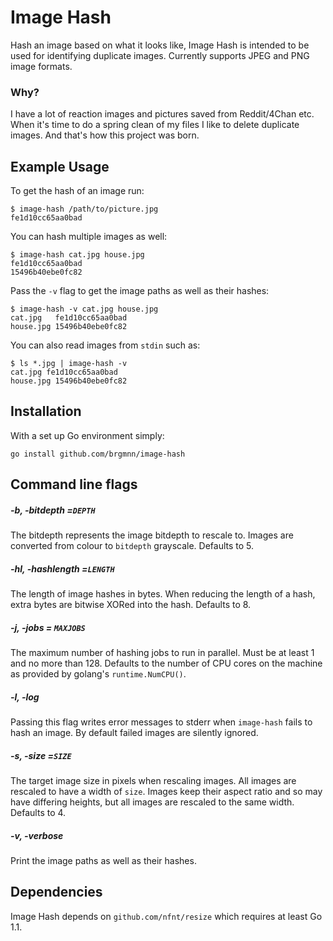 # Image Hash #

Hash an image based on what it looks like, Image Hash is intended to be used
for identifying duplicate images. Currently supports JPEG and PNG image
formats.


### Why? ###

I have a lot of reaction images and pictures saved from Reddit/4Chan etc.
When it's time to do a spring clean of my files I like to delete duplicate
images. And that's how this project was born.


## Example Usage ##

To get the hash of an image run:

    $ image-hash /path/to/picture.jpg
    fe1d10cc65aa0bad

You can hash multiple images as well:

    $ image-hash cat.jpg house.jpg
    fe1d10cc65aa0bad
    15496b40ebe0fc82

Pass the `-v` flag to get the image paths as well as their hashes:

    $ image-hash -v cat.jpg house.jpg
    cat.jpg   fe1d10cc65aa0bad
    house.jpg 15496b40ebe0fc82

You can also read images from `stdin` such as:

    $ ls *.jpg | image-hash -v
    cat.jpg fe1d10cc65aa0bad
    house.jpg 15496b40ebe0fc82


## Installation ##

With a set up Go environment simply:

    go install github.com/brgmnn/image-hash


## Command line flags ##

##### -b, -bitdepth =`DEPTH`
The bitdepth represents the image bitdepth to rescale to.
Images are converted from colour to `bitdepth` grayscale. Defaults to 5.

##### -hl, -hashlength =`LENGTH`
The length of image hashes in bytes. When reducing the
length of a hash, extra bytes are bitwise XORed into the hash. Defaults to 8.

##### -j, -jobs = `MAXJOBS`
The maximum number of hashing jobs to run in parallel. Must be at least 1 and
no more than 128. Defaults to the number of CPU cores on the machine as
provided by golang's `runtime.NumCPU()`.

##### -l, -log
Passing this flag writes error messages to stderr when `image-hash` fails to
hash an image. By default failed images are silently ignored.

##### -s, -size =`SIZE`
The target image size in pixels when rescaling images. All
images are rescaled to have a width of `size`. Images keep their aspect ratio
and so may have differing heights, but all images are rescaled to the same
width. Defaults to 4.

##### -v, -verbose
Print the image paths as well as their hashes.


## Dependencies ##

Image Hash depends on `github.com/nfnt/resize` which requires at least Go 1.1.
